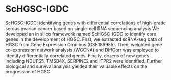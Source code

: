 # ScHGSC-IGDC
ScHGSC-IGDC: identifying genes with differential correlations of high-grade serous ovarian cancer based on single-cell RNA sequencing analysis
We developed an in silico framework named ScHGSC-IGDC to identify core genes in the development of HGSC. First, we extracted scRNA-seq data of HGSC from Gene Expression Omnibus (GSE189955). Then, weighted gene co-expression network analysis (WGCNA) and DiffCorr was employed to identify differentially correlated genes. Finally, dozens of new genes including NDUFS5, TMSB4X, SERPINE2 and ITPR2 were identified. Further biological and survival analysis yielded their valuable effects on the progression of HGSC.

